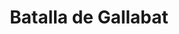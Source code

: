 ﻿---
title: "Batalla de Gallabat"
permalink: periodes_1011.html
layout: periode
dataInici: 1889-03-09
dataFi: 1889-03-10
sidebar: periodes
pares:
  - id: 1008
    title: "Primera Guerra Ítalo-Etíope"
    dataInici: "(1894-12-15)"
    dataFi: "(1896-10-23)"

fills:
jocsPrincipals:
jocsEscenaris:
jocsEpoca:
  - title: "Ascari"
    bggId: 121429
    escenari: "S5 Metemma"
    dataInici: 
    dataFi: 

jocsEpocaEscenaris:
---
